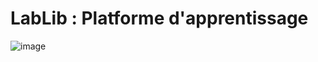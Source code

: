 # LabLib : Platforme d'apprentissage

![image](https://user-images.githubusercontent.com/60801395/185831681-e2327c1e-5d20-4fdc-b953-3c1c61a5ef08.png)
